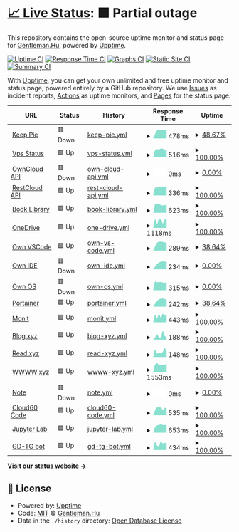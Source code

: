# [📈 Live Status](https://status.codecho.top): <!--live status--> **🟧 Partial outage**

This repository contains the open-source uptime monitor and status page for [Gentleman.Hu](https://crushing.xyz), powered by [Upptime](https://github.com/upptime/upptime).

[![Uptime CI](https://github.com/koj-co/upptime/workflows/Uptime%20CI/badge.svg)](https://github.com/koj-co/upptime/actions?query=workflow%3A%22Uptime+CI%22)
[![Response Time CI](https://github.com/koj-co/upptime/workflows/Response%20Time%20CI/badge.svg)](https://github.com/koj-co/upptime/actions?query=workflow%3A%22Response+Time+CI%22)
[![Graphs CI](https://github.com/koj-co/upptime/workflows/Graphs%20CI/badge.svg)](https://github.com/koj-co/upptime/actions?query=workflow%3A%22Graphs+CI%22)
[![Static Site CI](https://github.com/koj-co/upptime/workflows/Static%20Site%20CI/badge.svg)](https://github.com/koj-co/upptime/actions?query=workflow%3A%22Static+Site+CI%22)
[![Summary CI](https://github.com/koj-co/upptime/workflows/Summary%20CI/badge.svg)](https://github.com/koj-co/upptime/actions?query=workflow%3A%22Summary+CI%22)

With [Upptime](https://upptime.js.org), you can get your own unlimited and free uptime monitor and status page, powered entirely by a GitHub repository. We use [Issues](https://github.com/GentlemanHu/own-status/issues) as incident reports, [Actions](https://github.com/GentlemanHu/own-status/actions) as uptime monitors, and [Pages](https://status.codecho.top) for the status page.

<!--start: status pages-->
<!-- This summary is generated by Upptime (https://github.com/upptime/upptime) -->
<!-- Do not edit this manually, your changes will be overwritten -->
<!-- prettier-ignore -->
| URL | Status | History | Response Time | Uptime |
| --- | ------ | ------- | ------------- | ------ |
| <img alt="" src="https://favicons.githubusercontent.com/pie.keepfuture.live" height="13"> [Keep Pie](https://pie.keepfuture.live) | 🟥 Down | [keep-pie.yml](https://github.com/GentlemanHu/own-status/commits/HEAD/history/keep-pie.yml) | <details><summary><img alt="Response time graph" src="./graphs/keep-pie/response-time-week.png" height="20"> 478ms</summary><br><a href="https://status.codecho.top/history/keep-pie"><img alt="Response time 638" src="https://img.shields.io/endpoint?url=https%3A%2F%2Fraw.githubusercontent.com%2FGentlemanHu%2Fown-status%2FHEAD%2Fapi%2Fkeep-pie%2Fresponse-time.json"></a><br><a href="https://status.codecho.top/history/keep-pie"><img alt="24-hour response time 0" src="https://img.shields.io/endpoint?url=https%3A%2F%2Fraw.githubusercontent.com%2FGentlemanHu%2Fown-status%2FHEAD%2Fapi%2Fkeep-pie%2Fresponse-time-day.json"></a><br><a href="https://status.codecho.top/history/keep-pie"><img alt="7-day response time 478" src="https://img.shields.io/endpoint?url=https%3A%2F%2Fraw.githubusercontent.com%2FGentlemanHu%2Fown-status%2FHEAD%2Fapi%2Fkeep-pie%2Fresponse-time-week.json"></a><br><a href="https://status.codecho.top/history/keep-pie"><img alt="30-day response time 511" src="https://img.shields.io/endpoint?url=https%3A%2F%2Fraw.githubusercontent.com%2FGentlemanHu%2Fown-status%2FHEAD%2Fapi%2Fkeep-pie%2Fresponse-time-month.json"></a><br><a href="https://status.codecho.top/history/keep-pie"><img alt="1-year response time 638" src="https://img.shields.io/endpoint?url=https%3A%2F%2Fraw.githubusercontent.com%2FGentlemanHu%2Fown-status%2FHEAD%2Fapi%2Fkeep-pie%2Fresponse-time-year.json"></a></details> | <details><summary><a href="https://status.codecho.top/history/keep-pie">48.67%</a></summary><a href="https://status.codecho.top/history/keep-pie"><img alt="All-time uptime 98.56%" src="https://img.shields.io/endpoint?url=https%3A%2F%2Fraw.githubusercontent.com%2FGentlemanHu%2Fown-status%2FHEAD%2Fapi%2Fkeep-pie%2Fuptime.json"></a><br><a href="https://status.codecho.top/history/keep-pie"><img alt="24-hour uptime 0.00%" src="https://img.shields.io/endpoint?url=https%3A%2F%2Fraw.githubusercontent.com%2FGentlemanHu%2Fown-status%2FHEAD%2Fapi%2Fkeep-pie%2Fuptime-day.json"></a><br><a href="https://status.codecho.top/history/keep-pie"><img alt="7-day uptime 48.67%" src="https://img.shields.io/endpoint?url=https%3A%2F%2Fraw.githubusercontent.com%2FGentlemanHu%2Fown-status%2FHEAD%2Fapi%2Fkeep-pie%2Fuptime-week.json"></a><br><a href="https://status.codecho.top/history/keep-pie"><img alt="30-day uptime 88.19%" src="https://img.shields.io/endpoint?url=https%3A%2F%2Fraw.githubusercontent.com%2FGentlemanHu%2Fown-status%2FHEAD%2Fapi%2Fkeep-pie%2Fuptime-month.json"></a><br><a href="https://status.codecho.top/history/keep-pie"><img alt="1-year uptime 98.56%" src="https://img.shields.io/endpoint?url=https%3A%2F%2Fraw.githubusercontent.com%2FGentlemanHu%2Fown-status%2FHEAD%2Fapi%2Fkeep-pie%2Fuptime-year.json"></a></details>
| <img alt="" src="https://favicons.githubusercontent.com/status.devfly.top" height="13"> [Vps Status](https://status.devfly.top) | 🟩 Up | [vps-status.yml](https://github.com/GentlemanHu/own-status/commits/HEAD/history/vps-status.yml) | <details><summary><img alt="Response time graph" src="./graphs/vps-status/response-time-week.png" height="20"> 516ms</summary><br><a href="https://status.codecho.top/history/vps-status"><img alt="Response time 514" src="https://img.shields.io/endpoint?url=https%3A%2F%2Fraw.githubusercontent.com%2FGentlemanHu%2Fown-status%2FHEAD%2Fapi%2Fvps-status%2Fresponse-time.json"></a><br><a href="https://status.codecho.top/history/vps-status"><img alt="24-hour response time 480" src="https://img.shields.io/endpoint?url=https%3A%2F%2Fraw.githubusercontent.com%2FGentlemanHu%2Fown-status%2FHEAD%2Fapi%2Fvps-status%2Fresponse-time-day.json"></a><br><a href="https://status.codecho.top/history/vps-status"><img alt="7-day response time 516" src="https://img.shields.io/endpoint?url=https%3A%2F%2Fraw.githubusercontent.com%2FGentlemanHu%2Fown-status%2FHEAD%2Fapi%2Fvps-status%2Fresponse-time-week.json"></a><br><a href="https://status.codecho.top/history/vps-status"><img alt="30-day response time 522" src="https://img.shields.io/endpoint?url=https%3A%2F%2Fraw.githubusercontent.com%2FGentlemanHu%2Fown-status%2FHEAD%2Fapi%2Fvps-status%2Fresponse-time-month.json"></a><br><a href="https://status.codecho.top/history/vps-status"><img alt="1-year response time 514" src="https://img.shields.io/endpoint?url=https%3A%2F%2Fraw.githubusercontent.com%2FGentlemanHu%2Fown-status%2FHEAD%2Fapi%2Fvps-status%2Fresponse-time-year.json"></a></details> | <details><summary><a href="https://status.codecho.top/history/vps-status">100.00%</a></summary><a href="https://status.codecho.top/history/vps-status"><img alt="All-time uptime 99.99%" src="https://img.shields.io/endpoint?url=https%3A%2F%2Fraw.githubusercontent.com%2FGentlemanHu%2Fown-status%2FHEAD%2Fapi%2Fvps-status%2Fuptime.json"></a><br><a href="https://status.codecho.top/history/vps-status"><img alt="24-hour uptime 100.00%" src="https://img.shields.io/endpoint?url=https%3A%2F%2Fraw.githubusercontent.com%2FGentlemanHu%2Fown-status%2FHEAD%2Fapi%2Fvps-status%2Fuptime-day.json"></a><br><a href="https://status.codecho.top/history/vps-status"><img alt="7-day uptime 100.00%" src="https://img.shields.io/endpoint?url=https%3A%2F%2Fraw.githubusercontent.com%2FGentlemanHu%2Fown-status%2FHEAD%2Fapi%2Fvps-status%2Fuptime-week.json"></a><br><a href="https://status.codecho.top/history/vps-status"><img alt="30-day uptime 100.00%" src="https://img.shields.io/endpoint?url=https%3A%2F%2Fraw.githubusercontent.com%2FGentlemanHu%2Fown-status%2FHEAD%2Fapi%2Fvps-status%2Fuptime-month.json"></a><br><a href="https://status.codecho.top/history/vps-status"><img alt="1-year uptime 99.99%" src="https://img.shields.io/endpoint?url=https%3A%2F%2Fraw.githubusercontent.com%2FGentlemanHu%2Fown-status%2FHEAD%2Fapi%2Fvps-status%2Fuptime-year.json"></a></details>
| <img alt="" src="https://favicons.githubusercontent.com/api.justfeeling.me" height="13"> [OwnCloud API](https://api.justfeeling.me) | 🟥 Down | [own-cloud-api.yml](https://github.com/GentlemanHu/own-status/commits/HEAD/history/own-cloud-api.yml) | <details><summary><img alt="Response time graph" src="./graphs/own-cloud-api/response-time-week.png" height="20"> 0ms</summary><br><a href="https://status.codecho.top/history/own-cloud-api"><img alt="Response time 245" src="https://img.shields.io/endpoint?url=https%3A%2F%2Fraw.githubusercontent.com%2FGentlemanHu%2Fown-status%2FHEAD%2Fapi%2Fown-cloud-api%2Fresponse-time.json"></a><br><a href="https://status.codecho.top/history/own-cloud-api"><img alt="24-hour response time 0" src="https://img.shields.io/endpoint?url=https%3A%2F%2Fraw.githubusercontent.com%2FGentlemanHu%2Fown-status%2FHEAD%2Fapi%2Fown-cloud-api%2Fresponse-time-day.json"></a><br><a href="https://status.codecho.top/history/own-cloud-api"><img alt="7-day response time 0" src="https://img.shields.io/endpoint?url=https%3A%2F%2Fraw.githubusercontent.com%2FGentlemanHu%2Fown-status%2FHEAD%2Fapi%2Fown-cloud-api%2Fresponse-time-week.json"></a><br><a href="https://status.codecho.top/history/own-cloud-api"><img alt="30-day response time 0" src="https://img.shields.io/endpoint?url=https%3A%2F%2Fraw.githubusercontent.com%2FGentlemanHu%2Fown-status%2FHEAD%2Fapi%2Fown-cloud-api%2Fresponse-time-month.json"></a><br><a href="https://status.codecho.top/history/own-cloud-api"><img alt="1-year response time 245" src="https://img.shields.io/endpoint?url=https%3A%2F%2Fraw.githubusercontent.com%2FGentlemanHu%2Fown-status%2FHEAD%2Fapi%2Fown-cloud-api%2Fresponse-time-year.json"></a></details> | <details><summary><a href="https://status.codecho.top/history/own-cloud-api">0.00%</a></summary><a href="https://status.codecho.top/history/own-cloud-api"><img alt="All-time uptime 75.20%" src="https://img.shields.io/endpoint?url=https%3A%2F%2Fraw.githubusercontent.com%2FGentlemanHu%2Fown-status%2FHEAD%2Fapi%2Fown-cloud-api%2Fuptime.json"></a><br><a href="https://status.codecho.top/history/own-cloud-api"><img alt="24-hour uptime 0.00%" src="https://img.shields.io/endpoint?url=https%3A%2F%2Fraw.githubusercontent.com%2FGentlemanHu%2Fown-status%2FHEAD%2Fapi%2Fown-cloud-api%2Fuptime-day.json"></a><br><a href="https://status.codecho.top/history/own-cloud-api"><img alt="7-day uptime 0.00%" src="https://img.shields.io/endpoint?url=https%3A%2F%2Fraw.githubusercontent.com%2FGentlemanHu%2Fown-status%2FHEAD%2Fapi%2Fown-cloud-api%2Fuptime-week.json"></a><br><a href="https://status.codecho.top/history/own-cloud-api"><img alt="30-day uptime 0.00%" src="https://img.shields.io/endpoint?url=https%3A%2F%2Fraw.githubusercontent.com%2FGentlemanHu%2Fown-status%2FHEAD%2Fapi%2Fown-cloud-api%2Fuptime-month.json"></a><br><a href="https://status.codecho.top/history/own-cloud-api"><img alt="1-year uptime 75.20%" src="https://img.shields.io/endpoint?url=https%3A%2F%2Fraw.githubusercontent.com%2FGentlemanHu%2Fown-status%2FHEAD%2Fapi%2Fown-cloud-api%2Fuptime-year.json"></a></details>
| <img alt="" src="https://favicons.githubusercontent.com/api.crushing.xyz" height="13"> [RestCloud API](https://api.crushing.xyz/api/v1/test/template) | 🟩 Up | [rest-cloud-api.yml](https://github.com/GentlemanHu/own-status/commits/HEAD/history/rest-cloud-api.yml) | <details><summary><img alt="Response time graph" src="./graphs/rest-cloud-api/response-time-week.png" height="20"> 336ms</summary><br><a href="https://status.codecho.top/history/rest-cloud-api"><img alt="Response time 420" src="https://img.shields.io/endpoint?url=https%3A%2F%2Fraw.githubusercontent.com%2FGentlemanHu%2Fown-status%2FHEAD%2Fapi%2Frest-cloud-api%2Fresponse-time.json"></a><br><a href="https://status.codecho.top/history/rest-cloud-api"><img alt="24-hour response time 347" src="https://img.shields.io/endpoint?url=https%3A%2F%2Fraw.githubusercontent.com%2FGentlemanHu%2Fown-status%2FHEAD%2Fapi%2Frest-cloud-api%2Fresponse-time-day.json"></a><br><a href="https://status.codecho.top/history/rest-cloud-api"><img alt="7-day response time 336" src="https://img.shields.io/endpoint?url=https%3A%2F%2Fraw.githubusercontent.com%2FGentlemanHu%2Fown-status%2FHEAD%2Fapi%2Frest-cloud-api%2Fresponse-time-week.json"></a><br><a href="https://status.codecho.top/history/rest-cloud-api"><img alt="30-day response time 336" src="https://img.shields.io/endpoint?url=https%3A%2F%2Fraw.githubusercontent.com%2FGentlemanHu%2Fown-status%2FHEAD%2Fapi%2Frest-cloud-api%2Fresponse-time-month.json"></a><br><a href="https://status.codecho.top/history/rest-cloud-api"><img alt="1-year response time 420" src="https://img.shields.io/endpoint?url=https%3A%2F%2Fraw.githubusercontent.com%2FGentlemanHu%2Fown-status%2FHEAD%2Fapi%2Frest-cloud-api%2Fresponse-time-year.json"></a></details> | <details><summary><a href="https://status.codecho.top/history/rest-cloud-api">100.00%</a></summary><a href="https://status.codecho.top/history/rest-cloud-api"><img alt="All-time uptime 99.61%" src="https://img.shields.io/endpoint?url=https%3A%2F%2Fraw.githubusercontent.com%2FGentlemanHu%2Fown-status%2FHEAD%2Fapi%2Frest-cloud-api%2Fuptime.json"></a><br><a href="https://status.codecho.top/history/rest-cloud-api"><img alt="24-hour uptime 100.00%" src="https://img.shields.io/endpoint?url=https%3A%2F%2Fraw.githubusercontent.com%2FGentlemanHu%2Fown-status%2FHEAD%2Fapi%2Frest-cloud-api%2Fuptime-day.json"></a><br><a href="https://status.codecho.top/history/rest-cloud-api"><img alt="7-day uptime 100.00%" src="https://img.shields.io/endpoint?url=https%3A%2F%2Fraw.githubusercontent.com%2FGentlemanHu%2Fown-status%2FHEAD%2Fapi%2Frest-cloud-api%2Fuptime-week.json"></a><br><a href="https://status.codecho.top/history/rest-cloud-api"><img alt="30-day uptime 99.96%" src="https://img.shields.io/endpoint?url=https%3A%2F%2Fraw.githubusercontent.com%2FGentlemanHu%2Fown-status%2FHEAD%2Fapi%2Frest-cloud-api%2Fuptime-month.json"></a><br><a href="https://status.codecho.top/history/rest-cloud-api"><img alt="1-year uptime 99.61%" src="https://img.shields.io/endpoint?url=https%3A%2F%2Fraw.githubusercontent.com%2FGentlemanHu%2Fown-status%2FHEAD%2Fapi%2Frest-cloud-api%2Fuptime-year.json"></a></details>
| <img alt="" src="https://favicons.githubusercontent.com/book.crushing.xyz" height="13"> [Book Library](https://book.crushing.xyz) | 🟩 Up | [book-library.yml](https://github.com/GentlemanHu/own-status/commits/HEAD/history/book-library.yml) | <details><summary><img alt="Response time graph" src="./graphs/book-library/response-time-week.png" height="20"> 623ms</summary><br><a href="https://status.codecho.top/history/book-library"><img alt="Response time 742" src="https://img.shields.io/endpoint?url=https%3A%2F%2Fraw.githubusercontent.com%2FGentlemanHu%2Fown-status%2FHEAD%2Fapi%2Fbook-library%2Fresponse-time.json"></a><br><a href="https://status.codecho.top/history/book-library"><img alt="24-hour response time 595" src="https://img.shields.io/endpoint?url=https%3A%2F%2Fraw.githubusercontent.com%2FGentlemanHu%2Fown-status%2FHEAD%2Fapi%2Fbook-library%2Fresponse-time-day.json"></a><br><a href="https://status.codecho.top/history/book-library"><img alt="7-day response time 623" src="https://img.shields.io/endpoint?url=https%3A%2F%2Fraw.githubusercontent.com%2FGentlemanHu%2Fown-status%2FHEAD%2Fapi%2Fbook-library%2Fresponse-time-week.json"></a><br><a href="https://status.codecho.top/history/book-library"><img alt="30-day response time 648" src="https://img.shields.io/endpoint?url=https%3A%2F%2Fraw.githubusercontent.com%2FGentlemanHu%2Fown-status%2FHEAD%2Fapi%2Fbook-library%2Fresponse-time-month.json"></a><br><a href="https://status.codecho.top/history/book-library"><img alt="1-year response time 742" src="https://img.shields.io/endpoint?url=https%3A%2F%2Fraw.githubusercontent.com%2FGentlemanHu%2Fown-status%2FHEAD%2Fapi%2Fbook-library%2Fresponse-time-year.json"></a></details> | <details><summary><a href="https://status.codecho.top/history/book-library">100.00%</a></summary><a href="https://status.codecho.top/history/book-library"><img alt="All-time uptime 99.63%" src="https://img.shields.io/endpoint?url=https%3A%2F%2Fraw.githubusercontent.com%2FGentlemanHu%2Fown-status%2FHEAD%2Fapi%2Fbook-library%2Fuptime.json"></a><br><a href="https://status.codecho.top/history/book-library"><img alt="24-hour uptime 100.00%" src="https://img.shields.io/endpoint?url=https%3A%2F%2Fraw.githubusercontent.com%2FGentlemanHu%2Fown-status%2FHEAD%2Fapi%2Fbook-library%2Fuptime-day.json"></a><br><a href="https://status.codecho.top/history/book-library"><img alt="7-day uptime 100.00%" src="https://img.shields.io/endpoint?url=https%3A%2F%2Fraw.githubusercontent.com%2FGentlemanHu%2Fown-status%2FHEAD%2Fapi%2Fbook-library%2Fuptime-week.json"></a><br><a href="https://status.codecho.top/history/book-library"><img alt="30-day uptime 100.00%" src="https://img.shields.io/endpoint?url=https%3A%2F%2Fraw.githubusercontent.com%2FGentlemanHu%2Fown-status%2FHEAD%2Fapi%2Fbook-library%2Fuptime-month.json"></a><br><a href="https://status.codecho.top/history/book-library"><img alt="1-year uptime 99.63%" src="https://img.shields.io/endpoint?url=https%3A%2F%2Fraw.githubusercontent.com%2FGentlemanHu%2Fown-status%2FHEAD%2Fapi%2Fbook-library%2Fuptime-year.json"></a></details>
| <img alt="" src="https://favicons.githubusercontent.com/pan.devfly.top" height="13"> [OneDrive](https://pan.devfly.top) | 🟩 Up | [one-drive.yml](https://github.com/GentlemanHu/own-status/commits/HEAD/history/one-drive.yml) | <details><summary><img alt="Response time graph" src="./graphs/one-drive/response-time-week.png" height="20"> 1118ms</summary><br><a href="https://status.codecho.top/history/one-drive"><img alt="Response time 1389" src="https://img.shields.io/endpoint?url=https%3A%2F%2Fraw.githubusercontent.com%2FGentlemanHu%2Fown-status%2FHEAD%2Fapi%2Fone-drive%2Fresponse-time.json"></a><br><a href="https://status.codecho.top/history/one-drive"><img alt="24-hour response time 1245" src="https://img.shields.io/endpoint?url=https%3A%2F%2Fraw.githubusercontent.com%2FGentlemanHu%2Fown-status%2FHEAD%2Fapi%2Fone-drive%2Fresponse-time-day.json"></a><br><a href="https://status.codecho.top/history/one-drive"><img alt="7-day response time 1118" src="https://img.shields.io/endpoint?url=https%3A%2F%2Fraw.githubusercontent.com%2FGentlemanHu%2Fown-status%2FHEAD%2Fapi%2Fone-drive%2Fresponse-time-week.json"></a><br><a href="https://status.codecho.top/history/one-drive"><img alt="30-day response time 1679" src="https://img.shields.io/endpoint?url=https%3A%2F%2Fraw.githubusercontent.com%2FGentlemanHu%2Fown-status%2FHEAD%2Fapi%2Fone-drive%2Fresponse-time-month.json"></a><br><a href="https://status.codecho.top/history/one-drive"><img alt="1-year response time 1389" src="https://img.shields.io/endpoint?url=https%3A%2F%2Fraw.githubusercontent.com%2FGentlemanHu%2Fown-status%2FHEAD%2Fapi%2Fone-drive%2Fresponse-time-year.json"></a></details> | <details><summary><a href="https://status.codecho.top/history/one-drive">100.00%</a></summary><a href="https://status.codecho.top/history/one-drive"><img alt="All-time uptime 99.56%" src="https://img.shields.io/endpoint?url=https%3A%2F%2Fraw.githubusercontent.com%2FGentlemanHu%2Fown-status%2FHEAD%2Fapi%2Fone-drive%2Fuptime.json"></a><br><a href="https://status.codecho.top/history/one-drive"><img alt="24-hour uptime 100.00%" src="https://img.shields.io/endpoint?url=https%3A%2F%2Fraw.githubusercontent.com%2FGentlemanHu%2Fown-status%2FHEAD%2Fapi%2Fone-drive%2Fuptime-day.json"></a><br><a href="https://status.codecho.top/history/one-drive"><img alt="7-day uptime 100.00%" src="https://img.shields.io/endpoint?url=https%3A%2F%2Fraw.githubusercontent.com%2FGentlemanHu%2Fown-status%2FHEAD%2Fapi%2Fone-drive%2Fuptime-week.json"></a><br><a href="https://status.codecho.top/history/one-drive"><img alt="30-day uptime 100.00%" src="https://img.shields.io/endpoint?url=https%3A%2F%2Fraw.githubusercontent.com%2FGentlemanHu%2Fown-status%2FHEAD%2Fapi%2Fone-drive%2Fuptime-month.json"></a><br><a href="https://status.codecho.top/history/one-drive"><img alt="1-year uptime 99.56%" src="https://img.shields.io/endpoint?url=https%3A%2F%2Fraw.githubusercontent.com%2FGentlemanHu%2Fown-status%2FHEAD%2Fapi%2Fone-drive%2Fuptime-year.json"></a></details>
| <img alt="" src="https://favicons.githubusercontent.com/code.crushing.xyz" height="13"> [Own VSCode](https://code.crushing.xyz) | 🟩 Up | [own-vs-code.yml](https://github.com/GentlemanHu/own-status/commits/HEAD/history/own-vs-code.yml) | <details><summary><img alt="Response time graph" src="./graphs/own-vs-code/response-time-week.png" height="20"> 289ms</summary><br><a href="https://status.codecho.top/history/own-vs-code"><img alt="Response time 298" src="https://img.shields.io/endpoint?url=https%3A%2F%2Fraw.githubusercontent.com%2FGentlemanHu%2Fown-status%2FHEAD%2Fapi%2Fown-vs-code%2Fresponse-time.json"></a><br><a href="https://status.codecho.top/history/own-vs-code"><img alt="24-hour response time 185" src="https://img.shields.io/endpoint?url=https%3A%2F%2Fraw.githubusercontent.com%2FGentlemanHu%2Fown-status%2FHEAD%2Fapi%2Fown-vs-code%2Fresponse-time-day.json"></a><br><a href="https://status.codecho.top/history/own-vs-code"><img alt="7-day response time 289" src="https://img.shields.io/endpoint?url=https%3A%2F%2Fraw.githubusercontent.com%2FGentlemanHu%2Fown-status%2FHEAD%2Fapi%2Fown-vs-code%2Fresponse-time-week.json"></a><br><a href="https://status.codecho.top/history/own-vs-code"><img alt="30-day response time 284" src="https://img.shields.io/endpoint?url=https%3A%2F%2Fraw.githubusercontent.com%2FGentlemanHu%2Fown-status%2FHEAD%2Fapi%2Fown-vs-code%2Fresponse-time-month.json"></a><br><a href="https://status.codecho.top/history/own-vs-code"><img alt="1-year response time 298" src="https://img.shields.io/endpoint?url=https%3A%2F%2Fraw.githubusercontent.com%2FGentlemanHu%2Fown-status%2FHEAD%2Fapi%2Fown-vs-code%2Fresponse-time-year.json"></a></details> | <details><summary><a href="https://status.codecho.top/history/own-vs-code">38.64%</a></summary><a href="https://status.codecho.top/history/own-vs-code"><img alt="All-time uptime 98.23%" src="https://img.shields.io/endpoint?url=https%3A%2F%2Fraw.githubusercontent.com%2FGentlemanHu%2Fown-status%2FHEAD%2Fapi%2Fown-vs-code%2Fuptime.json"></a><br><a href="https://status.codecho.top/history/own-vs-code"><img alt="24-hour uptime 0.02%" src="https://img.shields.io/endpoint?url=https%3A%2F%2Fraw.githubusercontent.com%2FGentlemanHu%2Fown-status%2FHEAD%2Fapi%2Fown-vs-code%2Fuptime-day.json"></a><br><a href="https://status.codecho.top/history/own-vs-code"><img alt="7-day uptime 38.64%" src="https://img.shields.io/endpoint?url=https%3A%2F%2Fraw.githubusercontent.com%2FGentlemanHu%2Fown-status%2FHEAD%2Fapi%2Fown-vs-code%2Fuptime-week.json"></a><br><a href="https://status.codecho.top/history/own-vs-code"><img alt="30-day uptime 85.84%" src="https://img.shields.io/endpoint?url=https%3A%2F%2Fraw.githubusercontent.com%2FGentlemanHu%2Fown-status%2FHEAD%2Fapi%2Fown-vs-code%2Fuptime-month.json"></a><br><a href="https://status.codecho.top/history/own-vs-code"><img alt="1-year uptime 98.23%" src="https://img.shields.io/endpoint?url=https%3A%2F%2Fraw.githubusercontent.com%2FGentlemanHu%2Fown-status%2FHEAD%2Fapi%2Fown-vs-code%2Fuptime-year.json"></a></details>
| <img alt="" src="https://favicons.githubusercontent.com/ide.crushing.xyz" height="13"> [Own IDE](https://ide.crushing.xyz) | 🟥 Down | [own-ide.yml](https://github.com/GentlemanHu/own-status/commits/HEAD/history/own-ide.yml) | <details><summary><img alt="Response time graph" src="./graphs/own-ide/response-time-week.png" height="20"> 234ms</summary><br><a href="https://status.codecho.top/history/own-ide"><img alt="Response time 238" src="https://img.shields.io/endpoint?url=https%3A%2F%2Fraw.githubusercontent.com%2FGentlemanHu%2Fown-status%2FHEAD%2Fapi%2Fown-ide%2Fresponse-time.json"></a><br><a href="https://status.codecho.top/history/own-ide"><img alt="24-hour response time 0" src="https://img.shields.io/endpoint?url=https%3A%2F%2Fraw.githubusercontent.com%2FGentlemanHu%2Fown-status%2FHEAD%2Fapi%2Fown-ide%2Fresponse-time-day.json"></a><br><a href="https://status.codecho.top/history/own-ide"><img alt="7-day response time 234" src="https://img.shields.io/endpoint?url=https%3A%2F%2Fraw.githubusercontent.com%2FGentlemanHu%2Fown-status%2FHEAD%2Fapi%2Fown-ide%2Fresponse-time-week.json"></a><br><a href="https://status.codecho.top/history/own-ide"><img alt="30-day response time 211" src="https://img.shields.io/endpoint?url=https%3A%2F%2Fraw.githubusercontent.com%2FGentlemanHu%2Fown-status%2FHEAD%2Fapi%2Fown-ide%2Fresponse-time-month.json"></a><br><a href="https://status.codecho.top/history/own-ide"><img alt="1-year response time 238" src="https://img.shields.io/endpoint?url=https%3A%2F%2Fraw.githubusercontent.com%2FGentlemanHu%2Fown-status%2FHEAD%2Fapi%2Fown-ide%2Fresponse-time-year.json"></a></details> | <details><summary><a href="https://status.codecho.top/history/own-ide">0.00%</a></summary><a href="https://status.codecho.top/history/own-ide"><img alt="All-time uptime 0.00%" src="https://img.shields.io/endpoint?url=https%3A%2F%2Fraw.githubusercontent.com%2FGentlemanHu%2Fown-status%2FHEAD%2Fapi%2Fown-ide%2Fuptime.json"></a><br><a href="https://status.codecho.top/history/own-ide"><img alt="24-hour uptime 0.00%" src="https://img.shields.io/endpoint?url=https%3A%2F%2Fraw.githubusercontent.com%2FGentlemanHu%2Fown-status%2FHEAD%2Fapi%2Fown-ide%2Fuptime-day.json"></a><br><a href="https://status.codecho.top/history/own-ide"><img alt="7-day uptime 0.00%" src="https://img.shields.io/endpoint?url=https%3A%2F%2Fraw.githubusercontent.com%2FGentlemanHu%2Fown-status%2FHEAD%2Fapi%2Fown-ide%2Fuptime-week.json"></a><br><a href="https://status.codecho.top/history/own-ide"><img alt="30-day uptime 0.00%" src="https://img.shields.io/endpoint?url=https%3A%2F%2Fraw.githubusercontent.com%2FGentlemanHu%2Fown-status%2FHEAD%2Fapi%2Fown-ide%2Fuptime-month.json"></a><br><a href="https://status.codecho.top/history/own-ide"><img alt="1-year uptime 0.00%" src="https://img.shields.io/endpoint?url=https%3A%2F%2Fraw.githubusercontent.com%2FGentlemanHu%2Fown-status%2FHEAD%2Fapi%2Fown-ide%2Fuptime-year.json"></a></details>
| <img alt="" src="https://favicons.githubusercontent.com/os.crushing.xyz" height="13"> [Own OS](https://os.crushing.xyz) | 🟥 Down | [own-os.yml](https://github.com/GentlemanHu/own-status/commits/HEAD/history/own-os.yml) | <details><summary><img alt="Response time graph" src="./graphs/own-os/response-time-week.png" height="20"> 315ms</summary><br><a href="https://status.codecho.top/history/own-os"><img alt="Response time 482" src="https://img.shields.io/endpoint?url=https%3A%2F%2Fraw.githubusercontent.com%2FGentlemanHu%2Fown-status%2FHEAD%2Fapi%2Fown-os%2Fresponse-time.json"></a><br><a href="https://status.codecho.top/history/own-os"><img alt="24-hour response time 331" src="https://img.shields.io/endpoint?url=https%3A%2F%2Fraw.githubusercontent.com%2FGentlemanHu%2Fown-status%2FHEAD%2Fapi%2Fown-os%2Fresponse-time-day.json"></a><br><a href="https://status.codecho.top/history/own-os"><img alt="7-day response time 315" src="https://img.shields.io/endpoint?url=https%3A%2F%2Fraw.githubusercontent.com%2FGentlemanHu%2Fown-status%2FHEAD%2Fapi%2Fown-os%2Fresponse-time-week.json"></a><br><a href="https://status.codecho.top/history/own-os"><img alt="30-day response time 298" src="https://img.shields.io/endpoint?url=https%3A%2F%2Fraw.githubusercontent.com%2FGentlemanHu%2Fown-status%2FHEAD%2Fapi%2Fown-os%2Fresponse-time-month.json"></a><br><a href="https://status.codecho.top/history/own-os"><img alt="1-year response time 482" src="https://img.shields.io/endpoint?url=https%3A%2F%2Fraw.githubusercontent.com%2FGentlemanHu%2Fown-status%2FHEAD%2Fapi%2Fown-os%2Fresponse-time-year.json"></a></details> | <details><summary><a href="https://status.codecho.top/history/own-os">0.00%</a></summary><a href="https://status.codecho.top/history/own-os"><img alt="All-time uptime 65.03%" src="https://img.shields.io/endpoint?url=https%3A%2F%2Fraw.githubusercontent.com%2FGentlemanHu%2Fown-status%2FHEAD%2Fapi%2Fown-os%2Fuptime.json"></a><br><a href="https://status.codecho.top/history/own-os"><img alt="24-hour uptime 0.00%" src="https://img.shields.io/endpoint?url=https%3A%2F%2Fraw.githubusercontent.com%2FGentlemanHu%2Fown-status%2FHEAD%2Fapi%2Fown-os%2Fuptime-day.json"></a><br><a href="https://status.codecho.top/history/own-os"><img alt="7-day uptime 0.00%" src="https://img.shields.io/endpoint?url=https%3A%2F%2Fraw.githubusercontent.com%2FGentlemanHu%2Fown-status%2FHEAD%2Fapi%2Fown-os%2Fuptime-week.json"></a><br><a href="https://status.codecho.top/history/own-os"><img alt="30-day uptime 0.00%" src="https://img.shields.io/endpoint?url=https%3A%2F%2Fraw.githubusercontent.com%2FGentlemanHu%2Fown-status%2FHEAD%2Fapi%2Fown-os%2Fuptime-month.json"></a><br><a href="https://status.codecho.top/history/own-os"><img alt="1-year uptime 65.03%" src="https://img.shields.io/endpoint?url=https%3A%2F%2Fraw.githubusercontent.com%2FGentlemanHu%2Fown-status%2FHEAD%2Fapi%2Fown-os%2Fuptime-year.json"></a></details>
| <img alt="" src="https://favicons.githubusercontent.com/get.crushing.xyz" height="13"> [Portainer](https://get.crushing.xyz) | 🟩 Up | [portainer.yml](https://github.com/GentlemanHu/own-status/commits/HEAD/history/portainer.yml) | <details><summary><img alt="Response time graph" src="./graphs/portainer/response-time-week.png" height="20"> 242ms</summary><br><a href="https://status.codecho.top/history/portainer"><img alt="Response time 273" src="https://img.shields.io/endpoint?url=https%3A%2F%2Fraw.githubusercontent.com%2FGentlemanHu%2Fown-status%2FHEAD%2Fapi%2Fportainer%2Fresponse-time.json"></a><br><a href="https://status.codecho.top/history/portainer"><img alt="24-hour response time 133" src="https://img.shields.io/endpoint?url=https%3A%2F%2Fraw.githubusercontent.com%2FGentlemanHu%2Fown-status%2FHEAD%2Fapi%2Fportainer%2Fresponse-time-day.json"></a><br><a href="https://status.codecho.top/history/portainer"><img alt="7-day response time 242" src="https://img.shields.io/endpoint?url=https%3A%2F%2Fraw.githubusercontent.com%2FGentlemanHu%2Fown-status%2FHEAD%2Fapi%2Fportainer%2Fresponse-time-week.json"></a><br><a href="https://status.codecho.top/history/portainer"><img alt="30-day response time 264" src="https://img.shields.io/endpoint?url=https%3A%2F%2Fraw.githubusercontent.com%2FGentlemanHu%2Fown-status%2FHEAD%2Fapi%2Fportainer%2Fresponse-time-month.json"></a><br><a href="https://status.codecho.top/history/portainer"><img alt="1-year response time 273" src="https://img.shields.io/endpoint?url=https%3A%2F%2Fraw.githubusercontent.com%2FGentlemanHu%2Fown-status%2FHEAD%2Fapi%2Fportainer%2Fresponse-time-year.json"></a></details> | <details><summary><a href="https://status.codecho.top/history/portainer">38.64%</a></summary><a href="https://status.codecho.top/history/portainer"><img alt="All-time uptime 98.24%" src="https://img.shields.io/endpoint?url=https%3A%2F%2Fraw.githubusercontent.com%2FGentlemanHu%2Fown-status%2FHEAD%2Fapi%2Fportainer%2Fuptime.json"></a><br><a href="https://status.codecho.top/history/portainer"><img alt="24-hour uptime 0.02%" src="https://img.shields.io/endpoint?url=https%3A%2F%2Fraw.githubusercontent.com%2FGentlemanHu%2Fown-status%2FHEAD%2Fapi%2Fportainer%2Fuptime-day.json"></a><br><a href="https://status.codecho.top/history/portainer"><img alt="7-day uptime 38.64%" src="https://img.shields.io/endpoint?url=https%3A%2F%2Fraw.githubusercontent.com%2FGentlemanHu%2Fown-status%2FHEAD%2Fapi%2Fportainer%2Fuptime-week.json"></a><br><a href="https://status.codecho.top/history/portainer"><img alt="30-day uptime 85.84%" src="https://img.shields.io/endpoint?url=https%3A%2F%2Fraw.githubusercontent.com%2FGentlemanHu%2Fown-status%2FHEAD%2Fapi%2Fportainer%2Fuptime-month.json"></a><br><a href="https://status.codecho.top/history/portainer"><img alt="1-year uptime 98.24%" src="https://img.shields.io/endpoint?url=https%3A%2F%2Fraw.githubusercontent.com%2FGentlemanHu%2Fown-status%2FHEAD%2Fapi%2Fportainer%2Fuptime-year.json"></a></details>
| <img alt="" src="https://favicons.githubusercontent.com/monit.devfly.top" height="13"> [Monit](https://monit.devfly.top) | 🟩 Up | [monit.yml](https://github.com/GentlemanHu/own-status/commits/HEAD/history/monit.yml) | <details><summary><img alt="Response time graph" src="./graphs/monit/response-time-week.png" height="20"> 443ms</summary><br><a href="https://status.codecho.top/history/monit"><img alt="Response time 487" src="https://img.shields.io/endpoint?url=https%3A%2F%2Fraw.githubusercontent.com%2FGentlemanHu%2Fown-status%2FHEAD%2Fapi%2Fmonit%2Fresponse-time.json"></a><br><a href="https://status.codecho.top/history/monit"><img alt="24-hour response time 522" src="https://img.shields.io/endpoint?url=https%3A%2F%2Fraw.githubusercontent.com%2FGentlemanHu%2Fown-status%2FHEAD%2Fapi%2Fmonit%2Fresponse-time-day.json"></a><br><a href="https://status.codecho.top/history/monit"><img alt="7-day response time 443" src="https://img.shields.io/endpoint?url=https%3A%2F%2Fraw.githubusercontent.com%2FGentlemanHu%2Fown-status%2FHEAD%2Fapi%2Fmonit%2Fresponse-time-week.json"></a><br><a href="https://status.codecho.top/history/monit"><img alt="30-day response time 474" src="https://img.shields.io/endpoint?url=https%3A%2F%2Fraw.githubusercontent.com%2FGentlemanHu%2Fown-status%2FHEAD%2Fapi%2Fmonit%2Fresponse-time-month.json"></a><br><a href="https://status.codecho.top/history/monit"><img alt="1-year response time 487" src="https://img.shields.io/endpoint?url=https%3A%2F%2Fraw.githubusercontent.com%2FGentlemanHu%2Fown-status%2FHEAD%2Fapi%2Fmonit%2Fresponse-time-year.json"></a></details> | <details><summary><a href="https://status.codecho.top/history/monit">100.00%</a></summary><a href="https://status.codecho.top/history/monit"><img alt="All-time uptime 99.68%" src="https://img.shields.io/endpoint?url=https%3A%2F%2Fraw.githubusercontent.com%2FGentlemanHu%2Fown-status%2FHEAD%2Fapi%2Fmonit%2Fuptime.json"></a><br><a href="https://status.codecho.top/history/monit"><img alt="24-hour uptime 100.00%" src="https://img.shields.io/endpoint?url=https%3A%2F%2Fraw.githubusercontent.com%2FGentlemanHu%2Fown-status%2FHEAD%2Fapi%2Fmonit%2Fuptime-day.json"></a><br><a href="https://status.codecho.top/history/monit"><img alt="7-day uptime 100.00%" src="https://img.shields.io/endpoint?url=https%3A%2F%2Fraw.githubusercontent.com%2FGentlemanHu%2Fown-status%2FHEAD%2Fapi%2Fmonit%2Fuptime-week.json"></a><br><a href="https://status.codecho.top/history/monit"><img alt="30-day uptime 100.00%" src="https://img.shields.io/endpoint?url=https%3A%2F%2Fraw.githubusercontent.com%2FGentlemanHu%2Fown-status%2FHEAD%2Fapi%2Fmonit%2Fuptime-month.json"></a><br><a href="https://status.codecho.top/history/monit"><img alt="1-year uptime 99.68%" src="https://img.shields.io/endpoint?url=https%3A%2F%2Fraw.githubusercontent.com%2FGentlemanHu%2Fown-status%2FHEAD%2Fapi%2Fmonit%2Fuptime-year.json"></a></details>
| <img alt="" src="https://favicons.githubusercontent.com/blog.crushing.xyz" height="13"> [Blog xyz](https://blog.crushing.xyz) | 🟩 Up | [blog-xyz.yml](https://github.com/GentlemanHu/own-status/commits/HEAD/history/blog-xyz.yml) | <details><summary><img alt="Response time graph" src="./graphs/blog-xyz/response-time-week.png" height="20"> 188ms</summary><br><a href="https://status.codecho.top/history/blog-xyz"><img alt="Response time 186" src="https://img.shields.io/endpoint?url=https%3A%2F%2Fraw.githubusercontent.com%2FGentlemanHu%2Fown-status%2FHEAD%2Fapi%2Fblog-xyz%2Fresponse-time.json"></a><br><a href="https://status.codecho.top/history/blog-xyz"><img alt="24-hour response time 130" src="https://img.shields.io/endpoint?url=https%3A%2F%2Fraw.githubusercontent.com%2FGentlemanHu%2Fown-status%2FHEAD%2Fapi%2Fblog-xyz%2Fresponse-time-day.json"></a><br><a href="https://status.codecho.top/history/blog-xyz"><img alt="7-day response time 188" src="https://img.shields.io/endpoint?url=https%3A%2F%2Fraw.githubusercontent.com%2FGentlemanHu%2Fown-status%2FHEAD%2Fapi%2Fblog-xyz%2Fresponse-time-week.json"></a><br><a href="https://status.codecho.top/history/blog-xyz"><img alt="30-day response time 143" src="https://img.shields.io/endpoint?url=https%3A%2F%2Fraw.githubusercontent.com%2FGentlemanHu%2Fown-status%2FHEAD%2Fapi%2Fblog-xyz%2Fresponse-time-month.json"></a><br><a href="https://status.codecho.top/history/blog-xyz"><img alt="1-year response time 186" src="https://img.shields.io/endpoint?url=https%3A%2F%2Fraw.githubusercontent.com%2FGentlemanHu%2Fown-status%2FHEAD%2Fapi%2Fblog-xyz%2Fresponse-time-year.json"></a></details> | <details><summary><a href="https://status.codecho.top/history/blog-xyz">100.00%</a></summary><a href="https://status.codecho.top/history/blog-xyz"><img alt="All-time uptime 99.96%" src="https://img.shields.io/endpoint?url=https%3A%2F%2Fraw.githubusercontent.com%2FGentlemanHu%2Fown-status%2FHEAD%2Fapi%2Fblog-xyz%2Fuptime.json"></a><br><a href="https://status.codecho.top/history/blog-xyz"><img alt="24-hour uptime 100.00%" src="https://img.shields.io/endpoint?url=https%3A%2F%2Fraw.githubusercontent.com%2FGentlemanHu%2Fown-status%2FHEAD%2Fapi%2Fblog-xyz%2Fuptime-day.json"></a><br><a href="https://status.codecho.top/history/blog-xyz"><img alt="7-day uptime 100.00%" src="https://img.shields.io/endpoint?url=https%3A%2F%2Fraw.githubusercontent.com%2FGentlemanHu%2Fown-status%2FHEAD%2Fapi%2Fblog-xyz%2Fuptime-week.json"></a><br><a href="https://status.codecho.top/history/blog-xyz"><img alt="30-day uptime 100.00%" src="https://img.shields.io/endpoint?url=https%3A%2F%2Fraw.githubusercontent.com%2FGentlemanHu%2Fown-status%2FHEAD%2Fapi%2Fblog-xyz%2Fuptime-month.json"></a><br><a href="https://status.codecho.top/history/blog-xyz"><img alt="1-year uptime 99.96%" src="https://img.shields.io/endpoint?url=https%3A%2F%2Fraw.githubusercontent.com%2FGentlemanHu%2Fown-status%2FHEAD%2Fapi%2Fblog-xyz%2Fuptime-year.json"></a></details>
| <img alt="" src="https://favicons.githubusercontent.com/read.crushing.xyz" height="13"> [Read xyz](https://read.crushing.xyz) | 🟩 Up | [read-xyz.yml](https://github.com/GentlemanHu/own-status/commits/HEAD/history/read-xyz.yml) | <details><summary><img alt="Response time graph" src="./graphs/read-xyz/response-time-week.png" height="20"> 148ms</summary><br><a href="https://status.codecho.top/history/read-xyz"><img alt="Response time 249" src="https://img.shields.io/endpoint?url=https%3A%2F%2Fraw.githubusercontent.com%2FGentlemanHu%2Fown-status%2FHEAD%2Fapi%2Fread-xyz%2Fresponse-time.json"></a><br><a href="https://status.codecho.top/history/read-xyz"><img alt="24-hour response time 143" src="https://img.shields.io/endpoint?url=https%3A%2F%2Fraw.githubusercontent.com%2FGentlemanHu%2Fown-status%2FHEAD%2Fapi%2Fread-xyz%2Fresponse-time-day.json"></a><br><a href="https://status.codecho.top/history/read-xyz"><img alt="7-day response time 148" src="https://img.shields.io/endpoint?url=https%3A%2F%2Fraw.githubusercontent.com%2FGentlemanHu%2Fown-status%2FHEAD%2Fapi%2Fread-xyz%2Fresponse-time-week.json"></a><br><a href="https://status.codecho.top/history/read-xyz"><img alt="30-day response time 162" src="https://img.shields.io/endpoint?url=https%3A%2F%2Fraw.githubusercontent.com%2FGentlemanHu%2Fown-status%2FHEAD%2Fapi%2Fread-xyz%2Fresponse-time-month.json"></a><br><a href="https://status.codecho.top/history/read-xyz"><img alt="1-year response time 249" src="https://img.shields.io/endpoint?url=https%3A%2F%2Fraw.githubusercontent.com%2FGentlemanHu%2Fown-status%2FHEAD%2Fapi%2Fread-xyz%2Fresponse-time-year.json"></a></details> | <details><summary><a href="https://status.codecho.top/history/read-xyz">100.00%</a></summary><a href="https://status.codecho.top/history/read-xyz"><img alt="All-time uptime 99.99%" src="https://img.shields.io/endpoint?url=https%3A%2F%2Fraw.githubusercontent.com%2FGentlemanHu%2Fown-status%2FHEAD%2Fapi%2Fread-xyz%2Fuptime.json"></a><br><a href="https://status.codecho.top/history/read-xyz"><img alt="24-hour uptime 100.00%" src="https://img.shields.io/endpoint?url=https%3A%2F%2Fraw.githubusercontent.com%2FGentlemanHu%2Fown-status%2FHEAD%2Fapi%2Fread-xyz%2Fuptime-day.json"></a><br><a href="https://status.codecho.top/history/read-xyz"><img alt="7-day uptime 100.00%" src="https://img.shields.io/endpoint?url=https%3A%2F%2Fraw.githubusercontent.com%2FGentlemanHu%2Fown-status%2FHEAD%2Fapi%2Fread-xyz%2Fuptime-week.json"></a><br><a href="https://status.codecho.top/history/read-xyz"><img alt="30-day uptime 100.00%" src="https://img.shields.io/endpoint?url=https%3A%2F%2Fraw.githubusercontent.com%2FGentlemanHu%2Fown-status%2FHEAD%2Fapi%2Fread-xyz%2Fuptime-month.json"></a><br><a href="https://status.codecho.top/history/read-xyz"><img alt="1-year uptime 99.99%" src="https://img.shields.io/endpoint?url=https%3A%2F%2Fraw.githubusercontent.com%2FGentlemanHu%2Fown-status%2FHEAD%2Fapi%2Fread-xyz%2Fuptime-year.json"></a></details>
| <img alt="" src="https://favicons.githubusercontent.com/www.crushing.xyz" height="13"> [WWWW xyz](https://www.crushing.xyz) | 🟩 Up | [wwww-xyz.yml](https://github.com/GentlemanHu/own-status/commits/HEAD/history/wwww-xyz.yml) | <details><summary><img alt="Response time graph" src="./graphs/wwww-xyz/response-time-week.png" height="20"> 1553ms</summary><br><a href="https://status.codecho.top/history/wwww-xyz"><img alt="Response time 2160" src="https://img.shields.io/endpoint?url=https%3A%2F%2Fraw.githubusercontent.com%2FGentlemanHu%2Fown-status%2FHEAD%2Fapi%2Fwwww-xyz%2Fresponse-time.json"></a><br><a href="https://status.codecho.top/history/wwww-xyz"><img alt="24-hour response time 1728" src="https://img.shields.io/endpoint?url=https%3A%2F%2Fraw.githubusercontent.com%2FGentlemanHu%2Fown-status%2FHEAD%2Fapi%2Fwwww-xyz%2Fresponse-time-day.json"></a><br><a href="https://status.codecho.top/history/wwww-xyz"><img alt="7-day response time 1553" src="https://img.shields.io/endpoint?url=https%3A%2F%2Fraw.githubusercontent.com%2FGentlemanHu%2Fown-status%2FHEAD%2Fapi%2Fwwww-xyz%2Fresponse-time-week.json"></a><br><a href="https://status.codecho.top/history/wwww-xyz"><img alt="30-day response time 2215" src="https://img.shields.io/endpoint?url=https%3A%2F%2Fraw.githubusercontent.com%2FGentlemanHu%2Fown-status%2FHEAD%2Fapi%2Fwwww-xyz%2Fresponse-time-month.json"></a><br><a href="https://status.codecho.top/history/wwww-xyz"><img alt="1-year response time 2160" src="https://img.shields.io/endpoint?url=https%3A%2F%2Fraw.githubusercontent.com%2FGentlemanHu%2Fown-status%2FHEAD%2Fapi%2Fwwww-xyz%2Fresponse-time-year.json"></a></details> | <details><summary><a href="https://status.codecho.top/history/wwww-xyz">100.00%</a></summary><a href="https://status.codecho.top/history/wwww-xyz"><img alt="All-time uptime 92.23%" src="https://img.shields.io/endpoint?url=https%3A%2F%2Fraw.githubusercontent.com%2FGentlemanHu%2Fown-status%2FHEAD%2Fapi%2Fwwww-xyz%2Fuptime.json"></a><br><a href="https://status.codecho.top/history/wwww-xyz"><img alt="24-hour uptime 100.00%" src="https://img.shields.io/endpoint?url=https%3A%2F%2Fraw.githubusercontent.com%2FGentlemanHu%2Fown-status%2FHEAD%2Fapi%2Fwwww-xyz%2Fuptime-day.json"></a><br><a href="https://status.codecho.top/history/wwww-xyz"><img alt="7-day uptime 100.00%" src="https://img.shields.io/endpoint?url=https%3A%2F%2Fraw.githubusercontent.com%2FGentlemanHu%2Fown-status%2FHEAD%2Fapi%2Fwwww-xyz%2Fuptime-week.json"></a><br><a href="https://status.codecho.top/history/wwww-xyz"><img alt="30-day uptime 99.82%" src="https://img.shields.io/endpoint?url=https%3A%2F%2Fraw.githubusercontent.com%2FGentlemanHu%2Fown-status%2FHEAD%2Fapi%2Fwwww-xyz%2Fuptime-month.json"></a><br><a href="https://status.codecho.top/history/wwww-xyz"><img alt="1-year uptime 92.23%" src="https://img.shields.io/endpoint?url=https%3A%2F%2Fraw.githubusercontent.com%2FGentlemanHu%2Fown-status%2FHEAD%2Fapi%2Fwwww-xyz%2Fuptime-year.json"></a></details>
| <img alt="" src="https://favicons.githubusercontent.com/note.justfeeling.me" height="13"> [Note](https://note.justfeeling.me) | 🟥 Down | [note.yml](https://github.com/GentlemanHu/own-status/commits/HEAD/history/note.yml) | <details><summary><img alt="Response time graph" src="./graphs/note/response-time-week.png" height="20"> 0ms</summary><br><a href="https://status.codecho.top/history/note"><img alt="Response time 230" src="https://img.shields.io/endpoint?url=https%3A%2F%2Fraw.githubusercontent.com%2FGentlemanHu%2Fown-status%2FHEAD%2Fapi%2Fnote%2Fresponse-time.json"></a><br><a href="https://status.codecho.top/history/note"><img alt="24-hour response time 0" src="https://img.shields.io/endpoint?url=https%3A%2F%2Fraw.githubusercontent.com%2FGentlemanHu%2Fown-status%2FHEAD%2Fapi%2Fnote%2Fresponse-time-day.json"></a><br><a href="https://status.codecho.top/history/note"><img alt="7-day response time 0" src="https://img.shields.io/endpoint?url=https%3A%2F%2Fraw.githubusercontent.com%2FGentlemanHu%2Fown-status%2FHEAD%2Fapi%2Fnote%2Fresponse-time-week.json"></a><br><a href="https://status.codecho.top/history/note"><img alt="30-day response time 0" src="https://img.shields.io/endpoint?url=https%3A%2F%2Fraw.githubusercontent.com%2FGentlemanHu%2Fown-status%2FHEAD%2Fapi%2Fnote%2Fresponse-time-month.json"></a><br><a href="https://status.codecho.top/history/note"><img alt="1-year response time 230" src="https://img.shields.io/endpoint?url=https%3A%2F%2Fraw.githubusercontent.com%2FGentlemanHu%2Fown-status%2FHEAD%2Fapi%2Fnote%2Fresponse-time-year.json"></a></details> | <details><summary><a href="https://status.codecho.top/history/note">0.00%</a></summary><a href="https://status.codecho.top/history/note"><img alt="All-time uptime 81.41%" src="https://img.shields.io/endpoint?url=https%3A%2F%2Fraw.githubusercontent.com%2FGentlemanHu%2Fown-status%2FHEAD%2Fapi%2Fnote%2Fuptime.json"></a><br><a href="https://status.codecho.top/history/note"><img alt="24-hour uptime 0.00%" src="https://img.shields.io/endpoint?url=https%3A%2F%2Fraw.githubusercontent.com%2FGentlemanHu%2Fown-status%2FHEAD%2Fapi%2Fnote%2Fuptime-day.json"></a><br><a href="https://status.codecho.top/history/note"><img alt="7-day uptime 0.00%" src="https://img.shields.io/endpoint?url=https%3A%2F%2Fraw.githubusercontent.com%2FGentlemanHu%2Fown-status%2FHEAD%2Fapi%2Fnote%2Fuptime-week.json"></a><br><a href="https://status.codecho.top/history/note"><img alt="30-day uptime 0.00%" src="https://img.shields.io/endpoint?url=https%3A%2F%2Fraw.githubusercontent.com%2FGentlemanHu%2Fown-status%2FHEAD%2Fapi%2Fnote%2Fuptime-month.json"></a><br><a href="https://status.codecho.top/history/note"><img alt="1-year uptime 81.41%" src="https://img.shields.io/endpoint?url=https%3A%2F%2Fraw.githubusercontent.com%2FGentlemanHu%2Fown-status%2FHEAD%2Fapi%2Fnote%2Fuptime-year.json"></a></details>
| <img alt="" src="https://favicons.githubusercontent.com/vscode.devfly.top" height="13"> [Cloud60 Code](https://vscode.devfly.top) | 🟩 Up | [cloud60-code.yml](https://github.com/GentlemanHu/own-status/commits/HEAD/history/cloud60-code.yml) | <details><summary><img alt="Response time graph" src="./graphs/cloud60-code/response-time-week.png" height="20"> 535ms</summary><br><a href="https://status.codecho.top/history/cloud60-code"><img alt="Response time 676" src="https://img.shields.io/endpoint?url=https%3A%2F%2Fraw.githubusercontent.com%2FGentlemanHu%2Fown-status%2FHEAD%2Fapi%2Fcloud60-code%2Fresponse-time.json"></a><br><a href="https://status.codecho.top/history/cloud60-code"><img alt="24-hour response time 539" src="https://img.shields.io/endpoint?url=https%3A%2F%2Fraw.githubusercontent.com%2FGentlemanHu%2Fown-status%2FHEAD%2Fapi%2Fcloud60-code%2Fresponse-time-day.json"></a><br><a href="https://status.codecho.top/history/cloud60-code"><img alt="7-day response time 535" src="https://img.shields.io/endpoint?url=https%3A%2F%2Fraw.githubusercontent.com%2FGentlemanHu%2Fown-status%2FHEAD%2Fapi%2Fcloud60-code%2Fresponse-time-week.json"></a><br><a href="https://status.codecho.top/history/cloud60-code"><img alt="30-day response time 570" src="https://img.shields.io/endpoint?url=https%3A%2F%2Fraw.githubusercontent.com%2FGentlemanHu%2Fown-status%2FHEAD%2Fapi%2Fcloud60-code%2Fresponse-time-month.json"></a><br><a href="https://status.codecho.top/history/cloud60-code"><img alt="1-year response time 676" src="https://img.shields.io/endpoint?url=https%3A%2F%2Fraw.githubusercontent.com%2FGentlemanHu%2Fown-status%2FHEAD%2Fapi%2Fcloud60-code%2Fresponse-time-year.json"></a></details> | <details><summary><a href="https://status.codecho.top/history/cloud60-code">100.00%</a></summary><a href="https://status.codecho.top/history/cloud60-code"><img alt="All-time uptime 99.69%" src="https://img.shields.io/endpoint?url=https%3A%2F%2Fraw.githubusercontent.com%2FGentlemanHu%2Fown-status%2FHEAD%2Fapi%2Fcloud60-code%2Fuptime.json"></a><br><a href="https://status.codecho.top/history/cloud60-code"><img alt="24-hour uptime 100.00%" src="https://img.shields.io/endpoint?url=https%3A%2F%2Fraw.githubusercontent.com%2FGentlemanHu%2Fown-status%2FHEAD%2Fapi%2Fcloud60-code%2Fuptime-day.json"></a><br><a href="https://status.codecho.top/history/cloud60-code"><img alt="7-day uptime 100.00%" src="https://img.shields.io/endpoint?url=https%3A%2F%2Fraw.githubusercontent.com%2FGentlemanHu%2Fown-status%2FHEAD%2Fapi%2Fcloud60-code%2Fuptime-week.json"></a><br><a href="https://status.codecho.top/history/cloud60-code"><img alt="30-day uptime 100.00%" src="https://img.shields.io/endpoint?url=https%3A%2F%2Fraw.githubusercontent.com%2FGentlemanHu%2Fown-status%2FHEAD%2Fapi%2Fcloud60-code%2Fuptime-month.json"></a><br><a href="https://status.codecho.top/history/cloud60-code"><img alt="1-year uptime 99.69%" src="https://img.shields.io/endpoint?url=https%3A%2F%2Fraw.githubusercontent.com%2FGentlemanHu%2Fown-status%2FHEAD%2Fapi%2Fcloud60-code%2Fuptime-year.json"></a></details>
| <img alt="" src="https://favicons.githubusercontent.com/lab.devfly.top" height="13"> [Jupyter Lab](https://lab.devfly.top) | 🟩 Up | [jupyter-lab.yml](https://github.com/GentlemanHu/own-status/commits/HEAD/history/jupyter-lab.yml) | <details><summary><img alt="Response time graph" src="./graphs/jupyter-lab/response-time-week.png" height="20"> 653ms</summary><br><a href="https://status.codecho.top/history/jupyter-lab"><img alt="Response time 856" src="https://img.shields.io/endpoint?url=https%3A%2F%2Fraw.githubusercontent.com%2FGentlemanHu%2Fown-status%2FHEAD%2Fapi%2Fjupyter-lab%2Fresponse-time.json"></a><br><a href="https://status.codecho.top/history/jupyter-lab"><img alt="24-hour response time 684" src="https://img.shields.io/endpoint?url=https%3A%2F%2Fraw.githubusercontent.com%2FGentlemanHu%2Fown-status%2FHEAD%2Fapi%2Fjupyter-lab%2Fresponse-time-day.json"></a><br><a href="https://status.codecho.top/history/jupyter-lab"><img alt="7-day response time 653" src="https://img.shields.io/endpoint?url=https%3A%2F%2Fraw.githubusercontent.com%2FGentlemanHu%2Fown-status%2FHEAD%2Fapi%2Fjupyter-lab%2Fresponse-time-week.json"></a><br><a href="https://status.codecho.top/history/jupyter-lab"><img alt="30-day response time 624" src="https://img.shields.io/endpoint?url=https%3A%2F%2Fraw.githubusercontent.com%2FGentlemanHu%2Fown-status%2FHEAD%2Fapi%2Fjupyter-lab%2Fresponse-time-month.json"></a><br><a href="https://status.codecho.top/history/jupyter-lab"><img alt="1-year response time 856" src="https://img.shields.io/endpoint?url=https%3A%2F%2Fraw.githubusercontent.com%2FGentlemanHu%2Fown-status%2FHEAD%2Fapi%2Fjupyter-lab%2Fresponse-time-year.json"></a></details> | <details><summary><a href="https://status.codecho.top/history/jupyter-lab">100.00%</a></summary><a href="https://status.codecho.top/history/jupyter-lab"><img alt="All-time uptime 99.69%" src="https://img.shields.io/endpoint?url=https%3A%2F%2Fraw.githubusercontent.com%2FGentlemanHu%2Fown-status%2FHEAD%2Fapi%2Fjupyter-lab%2Fuptime.json"></a><br><a href="https://status.codecho.top/history/jupyter-lab"><img alt="24-hour uptime 100.00%" src="https://img.shields.io/endpoint?url=https%3A%2F%2Fraw.githubusercontent.com%2FGentlemanHu%2Fown-status%2FHEAD%2Fapi%2Fjupyter-lab%2Fuptime-day.json"></a><br><a href="https://status.codecho.top/history/jupyter-lab"><img alt="7-day uptime 100.00%" src="https://img.shields.io/endpoint?url=https%3A%2F%2Fraw.githubusercontent.com%2FGentlemanHu%2Fown-status%2FHEAD%2Fapi%2Fjupyter-lab%2Fuptime-week.json"></a><br><a href="https://status.codecho.top/history/jupyter-lab"><img alt="30-day uptime 100.00%" src="https://img.shields.io/endpoint?url=https%3A%2F%2Fraw.githubusercontent.com%2FGentlemanHu%2Fown-status%2FHEAD%2Fapi%2Fjupyter-lab%2Fuptime-month.json"></a><br><a href="https://status.codecho.top/history/jupyter-lab"><img alt="1-year uptime 99.69%" src="https://img.shields.io/endpoint?url=https%3A%2F%2Fraw.githubusercontent.com%2FGentlemanHu%2Fown-status%2FHEAD%2Fapi%2Fjupyter-lab%2Fuptime-year.json"></a></details>
| <img alt="" src="https://favicons.githubusercontent.com/bot.devfly.top" height="13"> [GD-TG bot](https://bot.devfly.top/api/gdurl/count) | 🟩 Up | [gd-tg-bot.yml](https://github.com/GentlemanHu/own-status/commits/HEAD/history/gd-tg-bot.yml) | <details><summary><img alt="Response time graph" src="./graphs/gd-tg-bot/response-time-week.png" height="20"> 434ms</summary><br><a href="https://status.codecho.top/history/gd-tg-bot"><img alt="Response time 439" src="https://img.shields.io/endpoint?url=https%3A%2F%2Fraw.githubusercontent.com%2FGentlemanHu%2Fown-status%2FHEAD%2Fapi%2Fgd-tg-bot%2Fresponse-time.json"></a><br><a href="https://status.codecho.top/history/gd-tg-bot"><img alt="24-hour response time 474" src="https://img.shields.io/endpoint?url=https%3A%2F%2Fraw.githubusercontent.com%2FGentlemanHu%2Fown-status%2FHEAD%2Fapi%2Fgd-tg-bot%2Fresponse-time-day.json"></a><br><a href="https://status.codecho.top/history/gd-tg-bot"><img alt="7-day response time 434" src="https://img.shields.io/endpoint?url=https%3A%2F%2Fraw.githubusercontent.com%2FGentlemanHu%2Fown-status%2FHEAD%2Fapi%2Fgd-tg-bot%2Fresponse-time-week.json"></a><br><a href="https://status.codecho.top/history/gd-tg-bot"><img alt="30-day response time 418" src="https://img.shields.io/endpoint?url=https%3A%2F%2Fraw.githubusercontent.com%2FGentlemanHu%2Fown-status%2FHEAD%2Fapi%2Fgd-tg-bot%2Fresponse-time-month.json"></a><br><a href="https://status.codecho.top/history/gd-tg-bot"><img alt="1-year response time 439" src="https://img.shields.io/endpoint?url=https%3A%2F%2Fraw.githubusercontent.com%2FGentlemanHu%2Fown-status%2FHEAD%2Fapi%2Fgd-tg-bot%2Fresponse-time-year.json"></a></details> | <details><summary><a href="https://status.codecho.top/history/gd-tg-bot">100.00%</a></summary><a href="https://status.codecho.top/history/gd-tg-bot"><img alt="All-time uptime 99.63%" src="https://img.shields.io/endpoint?url=https%3A%2F%2Fraw.githubusercontent.com%2FGentlemanHu%2Fown-status%2FHEAD%2Fapi%2Fgd-tg-bot%2Fuptime.json"></a><br><a href="https://status.codecho.top/history/gd-tg-bot"><img alt="24-hour uptime 100.00%" src="https://img.shields.io/endpoint?url=https%3A%2F%2Fraw.githubusercontent.com%2FGentlemanHu%2Fown-status%2FHEAD%2Fapi%2Fgd-tg-bot%2Fuptime-day.json"></a><br><a href="https://status.codecho.top/history/gd-tg-bot"><img alt="7-day uptime 100.00%" src="https://img.shields.io/endpoint?url=https%3A%2F%2Fraw.githubusercontent.com%2FGentlemanHu%2Fown-status%2FHEAD%2Fapi%2Fgd-tg-bot%2Fuptime-week.json"></a><br><a href="https://status.codecho.top/history/gd-tg-bot"><img alt="30-day uptime 100.00%" src="https://img.shields.io/endpoint?url=https%3A%2F%2Fraw.githubusercontent.com%2FGentlemanHu%2Fown-status%2FHEAD%2Fapi%2Fgd-tg-bot%2Fuptime-month.json"></a><br><a href="https://status.codecho.top/history/gd-tg-bot"><img alt="1-year uptime 99.63%" src="https://img.shields.io/endpoint?url=https%3A%2F%2Fraw.githubusercontent.com%2FGentlemanHu%2Fown-status%2FHEAD%2Fapi%2Fgd-tg-bot%2Fuptime-year.json"></a></details>

<!--end: status pages-->

[**Visit our status website →**](https://status.codecho.top)

## 📄 License

- Powered by: [Upptime](https://github.com/upptime/upptime)
- Code: [MIT](./LICENSE) © [Gentleman.Hu](https://crushing.xyz)
- Data in the `./history` directory: [Open Database License](https://opendatacommons.org/licenses/odbl/1-0/)
